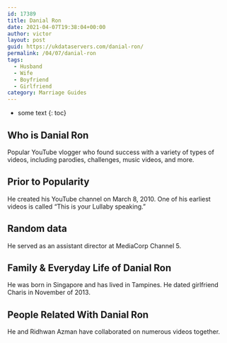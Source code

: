 ```yaml
---
id: 17389
title: Danial Ron
date: 2021-04-07T19:38:04+00:00
author: victor
layout: post
guid: https://ukdataservers.com/danial-ron/
permalink: /04/07/danial-ron
tags:
  - Husband
  - Wife
  - Boyfriend
  - Girlfriend
category: Marriage Guides
---
```


* some text
{: toc}


## Who is Danial Ron



Popular YouTube vlogger who found success with a variety of types of videos, including parodies, challenges, music videos, and more.

                
                
                
## Prior to Popularity



He created his YouTube channel on March 8, 2010. One of his earliest videos is called &#8220;This is your Lullaby speaking.&#8221;

                
                
                
## Random data



He served as an assistant director at MediaCorp Channel 5.

                
                
                
## Family & Everyday Life of Danial Ron



He was born in Singapore and has lived in Tampines. He dated girlfriend Charis in November of 2013.

                
                
                
## People Related With Danial Ron



He and Ridhwan Azman have collaborated on numerous videos together.

                
              
            
          
          
          